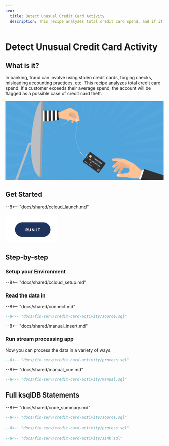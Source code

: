 ```yaml
---
seo:
  title: Detect Unusual Credit Card Activity
  description: This recipe analyzes total credit card spend, and if it's more than the average credit card usage of a customer, the account will be flagged as a possible case of credit card theft.
---
```


# Detect Unusual Credit Card Activity

## What is it?

In banking, fraud can involve using stolen credit cards, forging checks, misleading accounting practices, etc.
This recipe analyzes total credit card spend.
If a customer exceeds their average spend, the account will be flagged as a possible case of credit card theft.

![credit card being misused](../../img/credit-card-activity.jpg)

## Get Started

--8<-- "docs/shared/ccloud_launch.md"

<a href="https://www.confluent.io/confluent-cloud/tryfree/"><img src="../../img/launch.png" /></a>

## Step-by-step

### Setup your Environment

--8<-- "docs/shared/ccloud_setup.md"

### Read the data in

--8<-- "docs/shared/connect.md"

```sql
--8<-- "docs/fin-serv/credit-card-activity/source.sql"
```

--8<-- "docs/shared/manual_insert.md"

### Run stream processing app

Now you can process the data in a variety of ways.

```sql
--8<-- "docs/fin-serv/credit-card-activity/process.sql"
```

--8<-- "docs/shared/manual_cue.md"

```sql
--8<-- "docs/fin-serv/credit-card-activity/manual.sql"
```

## Full ksqlDB Statements

--8<-- "docs/shared/code_summary.md"

```sql
--8<-- "docs/fin-serv/credit-card-activity/source.sql"

--8<-- "docs/fin-serv/credit-card-activity/process.sql"

--8<-- "docs/fin-serv/credit-card-activity/sink.sql"
```
